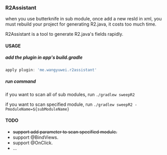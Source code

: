 ### R2Assistant

when you use butterknife in sub module, once add a new resId in xml, you must rebuild your project for generating R2.java, it costs too much time.

R2Assistant is a tool to generate R2.java's fields rapidly.


#### USAGE

##### add the plugin in app's build.gradle

```groovy
apply plugin: 'me.wangyuwei.r2assistant'
```

##### run command

if you want to scan all of sub modules,
run `./gradlew sweepR2`

if you want to scan specified module,
run `./gradlew sweepR2 -PmoduleName=${subModuleName}`

#### TODO

- ~~support add parameter to scan specified module.~~
- support @BindViews.
- support @OnClick.
- ...


